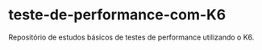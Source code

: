 # teste-de-performance-com-K6

Repositório de estudos básicos de testes de performance utilizando o K6.

